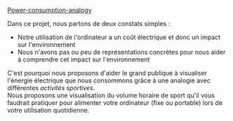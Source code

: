 [Power-consumption-analogy](https://jbguimbaud.github.io/Power-consumption-analogy/)

Dans ce projet, nous partons de deux constats simples :
* Notre utilisation de l'ordinateur a un coût électrique et donc un impact sur l'environnement
* Nous n'avons pas ou peu de représentations concrètes pour nous aider à comprendre cet impact sur l'environnement
 
C'est pourquoi nous proposons d'aider le grand publique à visualiser l'énergie électrique que nous consommons grâce à une analogie avec différentes *activités sportives*.  
Nous proposons une visualisation du volume horaire de sport qu'il vous faudrait pratiquer pour alimenter votre ordinateur (fixe ou portable) lors de votre utilisation quotidienne.  
